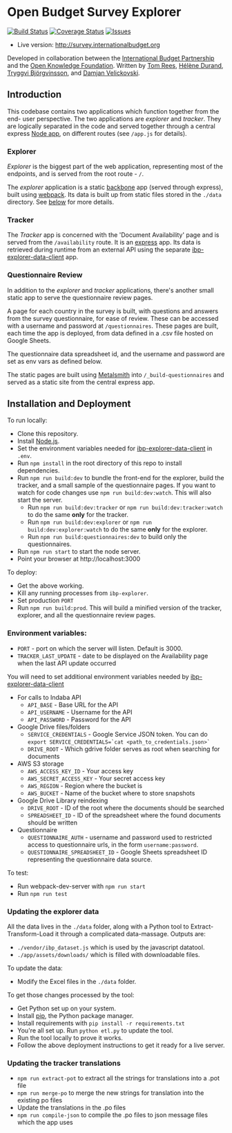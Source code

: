 # Open Budget Survey Explorer

[![Build Status](https://travis-ci.org/okfn/ibp-explorer.svg?branch=master)](https://travis-ci.org/okfn/ibp-explorer)
[![Coverage Status](https://coveralls.io/repos/github/okfn/ibp-explorer/badge.svg?branch=master)](https://coveralls.io/github/okfn/ibp-explorer?branch=master)
[![Issues](https://img.shields.io/badge/issue-tracker-orange.svg)](https://github.com/okfn/ibp-explorer/issues)

* Live version: http://survey.internationalbudget.org

Developed in collaboration between the [International Budget Partnership](http://internationalbudget.org) and the [Open Knowledge Foundation](http://okfn.org). Written by [Tom Rees](http://github.com/zephod), [Hélène Durand](http://github.com/hdurand), [Tryggvi Björgvinsson](http://github.com/trickvi), and [Damjan Velickovski](https://github.com/dumyan).

## Introduction

This codebase contains two applications which function together from the end-
user perspective. The two applications are *explorer* and *tracker*. They are
logically separated in the code and served together through a central express
[Node app](http://nodejs.org), on different routes (see `/app.js` for details).

### Explorer

*Explorer* is the biggest part of the web application, representing most of the
endpoints, and is served from the root route - `/`.

The *explorer* application is a static [backbone](https://backbonejs.org) app
(served through express), built using [webpack](https://webpack.github.io/). Its data is built up from static files stored in the `./data` directory. See [below](#updating-the-explorer-data) for more details.

### Tracker

The *Tracker* app is concerned with the 'Document Availability' page and is served from the `/availability` route. It is an [express](https://expressjs.com/) app. Its data is retrieved during runtime from an external API using the separate [ibp-explorer-data-client](https://github.com/okfn/ibp-explorer-data-client) app.

### Questionnaire Review

In addition to the *explorer* and *tracker* applications, there's another small static app to serve the questionnaire review pages.

A page for each country in the survey is built, with questions and answers from the survey questionnaire, for ease of review. These can be accessed with a username and password at `/questionnaires`. These pages are built, each time the app is deployed, from data defined in a .csv file hosted on Google Sheets.

The questionnaire data spreadsheet id, and the username and password are set as env vars as defined below.

The static pages are built using [Metalsmith](http://www.metalsmith.io/) into `/_build-questionnaires` and served as a static site from the central express app.


## Installation and Deployment

To run locally:

* Clone this repository. 
* Install [Node.js](http://nodejs.org).
* Set the environment variables needed for [ibp-explorer-data-client](https://github.com/okfn/ibp-explorer-data-client) in `.env`.
* Run `npm install` in the root directory of this repo to install dependencies.
* Run `npm run build:dev` to bundle the front-end for the explorer, build the tracker, and a small sample of the questionnaire pages. If you want to watch for code changes use `npm run build:dev:watch`. This will also start the server.
  * Run `npm run build:dev:tracker` or `npm run build:dev:tracker:watch` to do the same **only** for the tracker.
  * Run `npm run build:dev:explorer` or `npm run build:dev:explorer:watch` to do the same **only** for the explorer.
  * Run `npm run build:questionnaires:dev` to build only the questionnaires.
* Run `npm run start` to start the node server.
* Point your browser at http://localhost:3000

To deploy:

* Get the above working.
* Kill any running processes from `ibp-explorer`.
* Set production `PORT`
* Run `npm run build:prod`. This will build a minified version of the tracker, explorer, and all the questionnaire review pages.

### Environment variables:

* `PORT` - port on which the server will listen. Default is 3000.
* `TRACKER_LAST_UPDATE` - date to be displayed on the Availability page when the last API update occurred

You will need to set additional environment variables needed by [ibp-explorer-data-client](https://github.com/okfn/ibp-explorer-data-client)

* For calls to Indaba API
  * `API_BASE` - Base URL for the API
  * `API_USERNAME` - Username for the API
  * `API_PASSWORD` - Password for the API
* Google Drive files/folders 
  * `SERVICE_CREDENTIALS` - Google Service JSON token. You can do ``export SERVICE_CREDENTIALS=`cat <path_to_credentials.json>` ``
  * `DRIVE_ROOT` - Which gdrive folder serves as root when searching for documents
* AWS S3 storage
  * `AWS_ACCESS_KEY_ID` - Your access key
  * `AWS_SECRET_ACCESS_KEY` - Your secret access key
  * `AWS_REGION` - Region where the bucket is
  * `AWS_BUCKET` - Name of the bucket where to store snapshots
* Google Drive Library reindexing
  * `DRIVE_ROOT` - ID of the root where the documents should be searched
  * `SPREADSHEET_ID` - ID of the spreadsheet where the found documents should be written
* Questionnaire
  * `QUESTIONNAIRE_AUTH` - username and password used to restricted access to questionnaire urls, in the form `username:password`.
  * `QUESTIONNAIRE_SPREADSHEET_ID` - Google Sheets spreadsheet ID representing the questionnaire data source.

To test:

* Run webpack-dev-server with `npm run start`
* Run `npm run test`

### Updating the explorer data

All the data lives in the `./data` folder, along with a Python tool to Extract-Transform-Load it through a complicated data-massage. Outputs are:

* `./vendor/ibp_dataset.js` which is used by the javascript datatool.
* `./app/assets/downloads/` which is filled with downloadable files.

To update the data:

* Modify the Excel files in the `./data` folder.

To get those changes processed by the tool:

* Get Python set up on your system.
* Install [pip](http://pypi.python.org/pypi/pip), the Python package manager.
* Install requirements with `pip install -r requirements.txt`
* You're all set up. Run `python etl.py` to update the tool.
* Run the tool locally to prove it works. 
* Follow the above deployment instructions to get it ready for a live server.


### Updating the tracker translations

* `npm run extract-pot` to extract all the strings for translations into a .pot file
* `npm run merge-po` to merge the new strings for translation into the existing po files
* Update the translations in the .po files
* `npm run compile-json` to compile the .po files to json message files which the app uses
